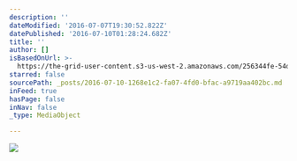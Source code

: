 ```yaml
---
description: ''
dateModified: '2016-07-07T19:30:52.822Z'
datePublished: '2016-07-10T01:28:24.682Z'
title: ''
author: []
isBasedOnUrl: >-
  https://the-grid-user-content.s3-us-west-2.amazonaws.com/256344fe-54d4-4ec6-b82d-2d6b04dbd118.tif
starred: false
sourcePath: _posts/2016-07-10-1268e1c2-fa07-4fd0-bfac-a9719aa402bc.md
inFeed: true
hasPage: false
inNav: false
_type: MediaObject

---
```

![](https://the-grid-user-content.s3-us-west-2.amazonaws.com/256344fe-54d4-4ec6-b82d-2d6b04dbd118.tif)